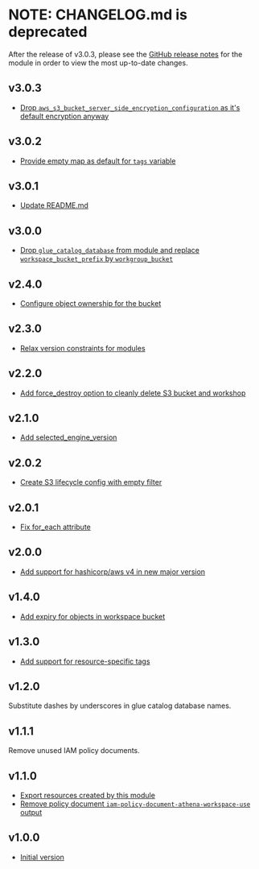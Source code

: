 # NOTE: CHANGELOG.md is deprecated

After the release of v3.0.3, please see the [GitHub release notes](https://github.com/babbel/terraform-aws-athena/releases)
for the module in order to view the most up-to-date changes.

## v3.0.3

- [Drop `aws_s3_bucket_server_side_encryption_configuration` as it's default encryption anyway](https://github.com/babbel/terraform-aws-athena/pull/40)

## v3.0.2

- [Provide empty map as default for `tags` variable](https://github.com/babbel/terraform-aws-athena/pull/35)

## v3.0.1

- [Update README.md](https://github.com/babbel/terraform-aws-athena/pull/34)

## v3.0.0

- [Drop `glue_catalog_database` from module and replace `workspace_bucket_prefix` by `workgroup_bucket` ](https://github.com/babbel/terraform-aws-athena/pull/32)

## v2.4.0

- [Configure object ownership for the bucket](https://github.com/babbel/terraform-aws-athena/pull/31)

## v2.3.0

- [Relax version constraints for modules ](https://github.com/babbel/terraform-aws-athena/pull/29)

## v2.2.0

- [Add force_destroy option to cleanly delete S3 bucket and workshop](https://github.com/babbel/terraform-aws-athena/pull/27)

## v2.1.0

- [Add selected_engine_version](https://github.com/babbel/terraform-aws-athena/pull/26)

## v2.0.2

- [Create S3 lifecycle config with empty filter](https://github.com/babbel/terraform-aws-athena/pull/21)

## v2.0.1

- [Fix for_each attribute](https://github.com/babbel/terraform-aws-athena/pull/18)

## v2.0.0

- [Add support for hashicorp/aws v4 in new major version](https://github.com/babbel/terraform-aws-athena/pull/17)

## v1.4.0

- [Add expiry for objects in workspace bucket](https://github.com/babbel/terraform-aws-athena/pull/10)

## v1.3.0

- [Add support for resource-specific tags](https://github.com/babbel/terraform-aws-athena/pull/5)

## v1.2.0

Substitute dashes by underscores in glue catalog database names.

## v1.1.1

Remove unused IAM policy documents.

## v1.1.0

- [Export resources created by this module](https://github.com/babbel/terraform-aws-athena/pull/2)
- [Remove policy document `iam-policy-document-athena-workspace-use` output](https://github.com/babbel/terraform-aws-athena/pull/2)

## v1.0.0

- [Initial version](https://github.com/babbel/terraform-aws-athena/pull/1)
